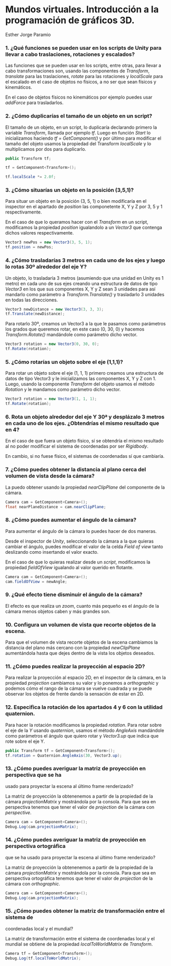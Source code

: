 # Mundos virtuales. Introducción a la programación de gráficos 3D.

Esther Jorge Paramio

### 1. ¿Qué funciones se pueden usar en los scripts de Unity para llevar a cabo traslaciones, rotaciones y escalados?

Las funciones que se pueden usar en los scripts, entre otras, para llevar a cabo transformaciones son, 
usando las componentes de *Transform*, *translate* para las traslaciones, *rotate* 
para las rotaciones y *localScale* para el escalado  en el caso de objetos no físicos, a no ser que sean físicos y kinemáticos.

En el caso de objetos físicos no kinemáticos por ejemplo puedes usar *addForce* para trasladarlos.


### 2. ¿Cómo duplicarías el tamaño de un objeto en un script?

El tamaño de un objeto, en un script, lo duplicaría declarando primero la variable 
*Transform*, llamada por ejemplo *tf*. Luego en función *Start* lo inicializamos haciendo *tf = GetComponent<Transform>()* y por último para modificar el tamaño del objeto usamos la propiedad del Transform *localScale* y lo multiplicamos por dos para duplicarlo.


```C#
public Transform tf;
```
```C#
tf = GetComponent<Transform>();
```
```C#
tf.localScale *= 2.0f;
```

### 3. ¿Cómo situarías un objeto en la posición (3,5,1)?

Para situar un objeto en la posición (3, 5, 1) o bien modificaría en el inspector en el apartado de *position* las componetente X, Y y Z por 3, 5 y 1 respectivamente. 

En el caso de que lo queramos hacer con el *Transform* en un script, modificamos la propiedad *position* igualandolo a un *Vector3* que contenga dichos valores respectivamente.

```C#
Vector3 newPos = new Vector3(3, 5, 1);
tf.position = newPos;
```

### 4. ¿Cómo trasladarías 3 metros en cada uno de los ejes y luego lo rotas 30º alrededor del eje Y?

Un objeto, lo trasladaría 3 metros (asumiendo que una unidad en Unity es 1 metro) en cada uno de sus ejes creando una estructura de datos de tipo *Vector3* en los que sus componentes X, Y y Z sean 3 unidades para así mandarlo como parámetro a *Transform.Translate()* y trasladarlo 3 unidades en todas las direcciones.

```C#
Vector3 newDistance = new Vector3(3, 3, 3);
tf.Translate(newDistance);
```

Para rotarlo 30º, creamos un Vector3 a la que le pasamos como parámetros los grados que queremos rotar, en este caso (0, 30, 0) y hacemos *Transform.Rotate()* mandándole como parámetro dicho vector.

```C#
Vector3 rotation = new Vector3(0, 30, 0);
tf.Rotate(rotation);
```

### 5. ¿Cómo rotarías un objeto sobre el eje (1,1,1)?

Para rotar un objeto sobre el eje (1, 1, 1) primero creamos una estructura de datos de tipo Vector3 y le inicializamos las componentes X, Y y Z con 1. Luego, usando la componente *Transform* del objeto usamos el método *Rotation* y le mandamos como parámetro dicho vector.

```C#
Vector3 rotation = new Vector3(1, 1, 1);
tf.Rotate(rotation);
```

### 6. Rota un objeto alrededor del eje Y 30ª y desplázalo 3 metros en cada uno de los ejes. ¿Obtendrías el mismo resultado que en 4?

En el caso de que fuera un objeto físico, sí se obtendría el mismo resultado al no poder modificar el sistema de coordenadas por ser *Rigidbody*. 

En cambio, si no fuese físico, el sistemas de coordenadas sí que cambiaría.

### 7. ¿Cómo puedes obtener la distancia al plano cerca del volumen de vista desde la cámara?

La puedo obtener usando la propiedad *nearClipPlane* del componente de la cámara.

```C#
Camera cam = GetComponent<Camera>();
float nearPlaneDistance = cam.nearClipPlane;
```

### 8. ¿Cómo puedes aumentar el ángulo de la cámara?

Para aumentar el ángulo de la cámara lo puedes hacer de dos maneras. 

Desde el inspector de *Unity*, seleccionando la cámara a la que quieras cambiar el ángulo,
puedes modificar el valor de la celda *Field of view* tanto deslizando como insertando 
el valor exacto. 

En el caso de que lo quieras realizar desde un *script*, modificamos la propiedad
*fieldOfView* igualando al valor querido en flotante.

```C#
Camera cam = GetComponent<Camera>();
cam.fieldOfView = newAngle;
```
### 9. ¿Qué efecto tiene disminuir el ángulo de la cámara?

El efecto es que realiza un *zoom*, cuanto más pequeño es el ángulo de la cámara
menos objetos caben y más grandes son.

### 10. Configura un volumen de vista que recorte objetos de la escena.

Para que el volumen de vista recorte objetos de la escena cambiamos la distancia
del plano más cercano con la propiedad *newClipPlane* aumentándola hasta que dejes
dentro de la vista los objetos deseados.

### 11. ¿Cómo puedes realizar la proyección al espacio 2D?

Para realizar la proyección al espacio 2D, en el inspector de la cámara, en la
propiedad *projection* cambiamos su valor y lo ponemos a *orthographic* y podemos
cómo el rango de la cámara se vuelve cuadrada y se puede observar los objetos de frente
dando la sensación de estar en 2D.

### 12. Especifica la rotación de los apartados 4 y 6 con la utilidad quaternion.

Para hacer la rotación modificamos la propiedad *rotation*. Para rotar sobre
el eje de la *Y* usando *quaternion*, usamos el método *AngleAxis* mandándole como
parámetros el ángulo que quiero rotar y *Vector3.up* que indica que rote sobre el
eje Y.

```C#
public Transform tf = GetComponent<Transform>();
tf.rotation = Quaternion.AngleAxis(30, Vector3.up);
```

### 13. ¿Cómo puedes averiguar la matriz de proyección en perspectiva que se ha 
usado para proyectar la escena al último frame renderizado?

La matriz de proyección la obtenenemos a partir de la propiedad de la cámara *projectionMatrix*
y mostrándola por la consola. Para que sea en perspectiva tenemos que tener el valor 
de *projection* de la cámara con *perspective*.

```C# 
Camera cam = GetComponent<Camera>();
Debug.Log(cam.projectionMatrix);
```

### 14. ¿Cómo puedes averiguar la matriz de proyección en perspectiva ortográfica 
que se ha usado para proyectar la escena al último frame renderizado?

La matriz de proyección la obtenenemos a partir de la propiedad de la cámara *projectionMatrix*
y mostrándola por la consola. Para que sea en perspectiva ortográfica tenemos que tener el valor 
de *projection* de la cámara con *orthographic*.

```C# 
Camera cam = GetComponent<Camera>();
Debug.Log(cam.projectionMatrix);
```

### 15.  ¿Cómo puedes obtener la matriz de transformación entre el sistema de 
coordenadas local y el mundial?

La matriz de transformación entre el sistema de coordenadas local y el 
mundial se obtiene de la propiedad *localToWorldMatrix* de *Transform*.

```C# 
Camera tf = GetComponent<Transform>();
Debug.Log(tf.localToWorldMatrix);
```

